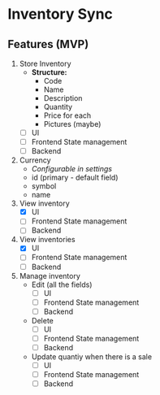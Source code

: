 # Inventory Sync

## Features (MVP)

1. Store Inventory
   -  **Structure:**
      -  Code
      -  Name
      -  Description
      -  Quantity
      -  Price for each
      -  Pictures (maybe)
   -  [ ] UI
   -  [ ] Frontend State management
   -  [ ] Backend
1. Currency
   -  _Configurable in settings_
   -  id (primary - default field)
   -  symbol
   -  name
1. View inventory
   -  [x] UI
   -  [ ] Frontend State management
   -  [ ] Backend
1. View inventories
   -  [x] UI
   -  [ ] Frontend State management
   -  [ ] Backend
1. Manage inventory
   -  Edit (all the fields)
      -  [ ] UI
      -  [ ] Frontend State management
      -  [ ] Backend
   -  Delete
      -  [ ] UI
      -  [ ] Frontend State management
      -  [ ] Backend
   -  Update quantiy when there is a sale
      -  [ ] UI
      -  [ ] Frontend State management
      -  [ ] Backend
